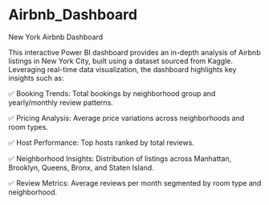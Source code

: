 # Airbnb_Dashboard

New York Airbnb Dashboard

This interactive Power BI dashboard provides an in-depth analysis of Airbnb listings in New York City, built using a dataset sourced from Kaggle. Leveraging real-time data visualization, the dashboard highlights key insights such as:

✅ Booking Trends: Total bookings by neighborhood group and yearly/monthly review patterns.

✅ Pricing Analysis: Average price variations across neighborhoods and room types.

✅ Host Performance: Top hosts ranked by total reviews.

✅ Neighborhood Insights: Distribution of listings across Manhattan, Brooklyn, Queens, Bronx, and Staten Island.

✅ Review Metrics: Average reviews per month segmented by room type and neighborhood.


